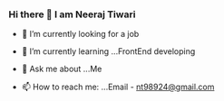 ### Hi there 👋 I am Neeraj Tiwari

<!--
**CodingExpertNeeraj/CodingExpertNeeraj** is a ✨ _special_ ✨ repository because its `README.md` (this file) appears on your GitHub profile.

Here are some ideas to get you started:
-->

- 🔭 I’m currently looking for a job
- 🌱 I’m currently learning ...FrontEnd developing

- 💬 Ask me about ...Me
- 📫 How to reach me: ...Email - nt98924@gmail.com


